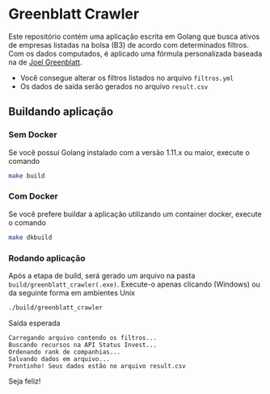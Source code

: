 # Greenblatt Crawler

Este repositório contém uma aplicação escrita em Golang que busca ativos de empresas listadas na bolsa (B3) de acordo com determinados filtros. Com os dados computados, é aplicado uma fórmula personalizada baseada na de [Joel Greenblatt](https://www.amazon.com/Formula-Magica-Greenblatt-Mercado-Portugues/dp/8557173601?tag=techblast0f-20).

- Você consegue alterar os filtros listados no arquivo `filtros.yml`
- Os dados de saída serão gerados no arquivo `result.csv`

## Buildando aplicação

### Sem Docker

Se você possui Golang instalado com a versão 1.11.x ou maior, execute o comando

```bash
make build
```

### Com Docker

Se você prefere buildar a aplicação utilizando um container docker, execute o comando

```bash
make dkbuild
```

### Rodando aplicação

Após a etapa de build, será gerado um arquivo na pasta `build/greenblatt_crawler(.exe)`. Execute-o apenas clicando (Windows) ou da seguinte forma em ambientes Unix

```bash
./build/greenblatt_crawler
```

Saída esperada

```
Carregando arquivo contendo os filtros...
Buscando recursos na API Status Invest...
Ordenando rank de companhias...
Salvando dados em arquivo...
Prontinho! Seus dados estão no arquivo result.csv
```

Seja feliz!
